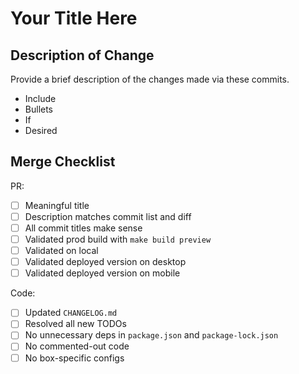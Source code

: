 # Your Title Here

## Description of Change

Provide a brief description of the changes made via these commits.
- Include
- Bullets
- If
- Desired

## Merge Checklist

PR:
- [ ] Meaningful title
- [ ] Description matches commit list and diff
- [ ] All commit titles make sense
- [ ] Validated prod build with `make build preview`
- [ ] Validated on local
- [ ] Validated deployed version on desktop
- [ ] Validated deployed version on mobile

Code:
- [ ] Updated `CHANGELOG.md`
- [ ] Resolved all new TODOs
- [ ] No unnecessary deps in `package.json` and `package-lock.json` 
- [ ] No commented-out code
- [ ] No box-specific configs
